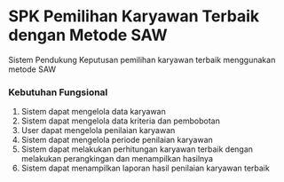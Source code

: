 # SPK Pemilihan Karyawan Terbaik dengan Metode SAW
Sistem Pendukung Keputusan pemilihan karyawan terbaik menggunakan metode SAW

### Kebutuhan Fungsional
1.	Sistem dapat mengelola data karyawan
2.	Sistem dapat mengelola data kriteria dan pembobotan
3.	User dapat mengelola penilaian karyawan
4.	Sistem dapat mengelola periode penilaian karyawan
5.	Sistem dapat melakukan perhitungan karyawan terbaik dengan melakukan perangkingan dan menampilkan hasilnya
6.	Sistem dapat menampilkan laporan hasil penilaian karyawan terbaik